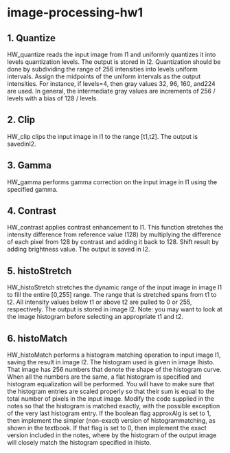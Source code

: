 # image-processing-hw1

## 1. Quantize
HW_quantize reads the input image from I1 and uniformly quantizes it into levels quantization levels.  The output is stored in I2. Quantization should be done by subdividing the range of 256 intensities into levels uniform intervals.  Assign the midpoints of the uniform intervals as the output intensities. For instance, if levels=4, then gray values 32, 96, 160, and224 are used.  In general, the intermediate gray values are increments of 256 / levels with a bias of 128 / levels.

## 2. Clip
HW_clip clips the input image in I1 to the range [t1,t2]. The output is savedinI2. 

## 3. Gamma
HW_gamma performs gamma correction on the input image in I1 using the specified gamma.

## 4. Contrast
HW_contrast applies  contrast  enhancement  to  I1. This  function  stretches  the  intensity  difference  from  reference value  (128)  by  multiplying  the  difference  of  each  pixel  from  128  by contrast and  adding  it  back  to  128. Shift result by adding brightness value. The output is saved in I2.

## 5. histoStretch
HW_histoStretch stretches  the  dynamic  range  of  the  input  image  in  image  I1  to  fill  the  entire  [0,255]  range. The range that is stretched spans from t1 to t2.  All intensity values below t1 or above t2 are pulled to 0 or 255, respectively. The output is stored in image I2.  Note: you may want to look at the image histogram before selecting an appropriate t1 and t2.

## 6. histoMatch
HW_histoMatch performs  a  histogram  matching  operation  to  input  image  I1,  saving  the  result  in  image  I2. The histogram used is given in image Ihisto.  That image has 256 numbers that denote the shape of the histogram curve.  When all the numbers are the same, a flat histogram is specified and histogram equalization will be performed. You will have to make sure that the histogram entries are scaled properly so that their sum is equal to the total number of pixels in the input image. Modify the code supplied in the notes so that the histogram is matched exactly, with the possible exception of the very last histogram  entry. If the boolean flag approxAlg is set to 1, then implement the simpler (non-exact) version of histogrammatching, as shown in the textbook.  If that flag is set to 0, then implement the exact version included in the notes, where by the histogram of the output image will closely match the histogram specified in Ihisto.